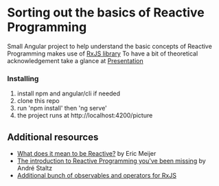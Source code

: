 # Sorting out the basics of Reactive Programming
Small Angular project to help understand the basic concepts of Reactive Programming makes use of [RxJS library](https://rxjs-dev.firebaseapp.com/)
To have a bit of theoretical acknowledgement take a glance at [Presentation](https://docs.google.com/presentation/d/1AeMYemrkWjPrqAhW5ql-icj3HNxcOAHC1kWPrRkCpPo/edit#slide=id.g35ed75ccf_022)

### Installing

1. install npm and angular/cli if needed
2. clone this repo
3. run 'npm install' then 'ng serve' 
4. the project runs at http://localhost:4200/picture


## Additional resources

* [What does it mean to be Reactive?](https://www.youtube.com/watch?v=sTSQlYX5DU0) by Eric Meijer
* [The introduction to Reactive Programming you've been missing](https://gist.github.com/staltz/868e7e9bc2a7b8c1f754) by André Staltz
* [Additional bunch of observables and operators for RxJS](https://github.com/cartant/rxjs-etc)